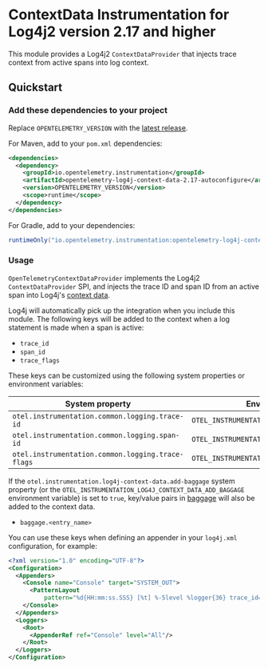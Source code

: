# ContextData Instrumentation for Log4j2 version 2.17 and higher

This module provides a Log4j2 `ContextDataProvider` that injects trace context from active spans
into log context.

## Quickstart

### Add these dependencies to your project

Replace `OPENTELEMETRY_VERSION` with the [latest
release](https://mvnrepository.com/artifact/io.opentelemetry.instrumentation/opentelemetry-log4j-context-data-2.17-autoconfigure).

For Maven, add to your `pom.xml` dependencies:

```xml
<dependencies>
  <dependency>
    <groupId>io.opentelemetry.instrumentation</groupId>
    <artifactId>opentelemetry-log4j-context-data-2.17-autoconfigure</artifactId>
    <version>OPENTELEMETRY_VERSION</version>
    <scope>runtime</scope>
  </dependency>
</dependencies>
```

For Gradle, add to your dependencies:

```groovy
runtimeOnly("io.opentelemetry.instrumentation:opentelemetry-log4j-context-data-2.17-autoconfigure:OPENTELEMETRY_VERSION")
```

### Usage

`OpenTelemetryContextDataProvider` implements the Log4j2 `ContextDataProvider` SPI, and injects the
trace ID and span ID from an active span into
Log4j's [context data](https://logging.apache.org/log4j/2.x/manual/thread-context.html).

Log4j will automatically pick up the integration when you include this module. The following keys
will be added to the context when a log statement is made when a span is active:

- `trace_id`
- `span_id`
- `trace_flags`

These keys can be customized using the following system properties or environment variables:

| System property                                       | Environment variable                              |
|-------------------------------------------------------|---------------------------------------------------|
| `otel.instrumentation.common.logging.trace-id`        | `OTEL_INSTRUMENTATION_COMMON_LOGGING_TRACE_ID`    |
| `otel.instrumentation.common.logging.span-id`         | `OTEL_INSTRUMENTATION_COMMON_LOGGING_SPAN_ID`     |
| `otel.instrumentation.common.logging.trace-flags`     | `OTEL_INSTRUMENTATION_COMMON_LOGGING_TRACE_FLAGS` |

If the `otel.instrumentation.log4j-context-data.add-baggage` system property (or the
`OTEL_INSTRUMENTATION_LOG4J_CONTEXT_DATA_ADD_BAGGAGE` environment variable) is set to `true`,
key/value pairs in [baggage](https://opentelemetry.io/docs/concepts/signals/baggage/) will also be added to the context data.

- `baggage.<entry_name>`

You can use these keys when defining an appender in your `log4j.xml` configuration, for example:

```xml
<?xml version="1.0" encoding="UTF-8"?>
<Configuration>
  <Appenders>
    <Console name="Console" target="SYSTEM_OUT">
      <PatternLayout
          pattern="%d{HH:mm:ss.SSS} [%t] %-5level %logger{36} trace_id=%X{trace_id} span_id=%X{span_id} trace_flags=%X{trace_flags} - %msg%n"/>
    </Console>
  </Appenders>
  <Loggers>
    <Root>
      <AppenderRef ref="Console" level="All"/>
    </Root>
  </Loggers>
</Configuration>
```
